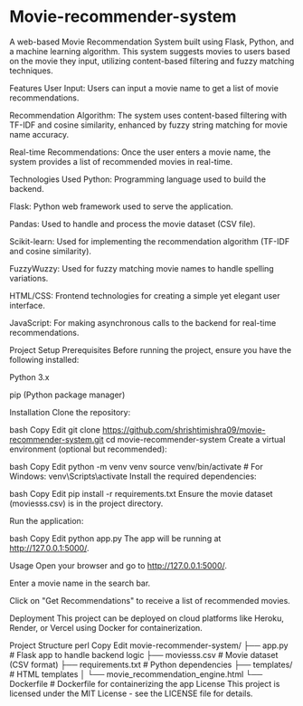 # Movie-recommender-system
A web-based Movie Recommendation System built using Flask, Python, and a machine learning algorithm. This system suggests movies to users based on the movie they input, utilizing content-based filtering and fuzzy matching techniques.

Features
User Input: Users can input a movie name to get a list of movie recommendations.

Recommendation Algorithm: The system uses content-based filtering with TF-IDF and cosine similarity, enhanced by fuzzy string matching for movie name accuracy.

Real-time Recommendations: Once the user enters a movie name, the system provides a list of recommended movies in real-time.

Technologies Used
Python: Programming language used to build the backend.

Flask: Python web framework used to serve the application.

Pandas: Used to handle and process the movie dataset (CSV file).

Scikit-learn: Used for implementing the recommendation algorithm (TF-IDF and cosine similarity).

FuzzyWuzzy: Used for fuzzy matching movie names to handle spelling variations.

HTML/CSS: Frontend technologies for creating a simple yet elegant user interface.

JavaScript: For making asynchronous calls to the backend for real-time recommendations.

Project Setup
Prerequisites
Before running the project, ensure you have the following installed:

Python 3.x

pip (Python package manager)

Installation
Clone the repository:

bash
Copy
Edit
git clone https://github.com/shrishtimishra09/movie-recommender-system.git
cd movie-recommender-system
Create a virtual environment (optional but recommended):

bash
Copy
Edit
python -m venv venv
source venv/bin/activate  # For Windows: venv\Scripts\activate
Install the required dependencies:

bash
Copy
Edit
pip install -r requirements.txt
Ensure the movie dataset (moviesss.csv) is in the project directory.

Run the application:

bash
Copy
Edit
python app.py
The app will be running at http://127.0.0.1:5000/.

Usage
Open your browser and go to http://127.0.0.1:5000/.

Enter a movie name in the search bar.

Click on "Get Recommendations" to receive a list of recommended movies.

Deployment
This project can be deployed on cloud platforms like Heroku, Render, or Vercel using Docker for containerization.

Project Structure
perl
Copy
Edit
movie-recommender-system/
├── app.py                # Flask app to handle backend logic
├── moviesss.csv          # Movie dataset (CSV format)
├── requirements.txt      # Python dependencies
├── templates/            # HTML templates
│   └── movie_recommendation_engine.html
└── Dockerfile            # Dockerfile for containerizing the app
License
This project is licensed under the MIT License - see the LICENSE file for details.
